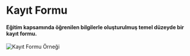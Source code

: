 # Kayıt Formu
#### Eğitim kapsamında öğrenilen bilgilerle oluşturulmuş temel düzeyde bir kayıt formu.
![Kayıt Formu Örneği](https://r.resimlink.com/7tWSqgsm0TI.jpg)
